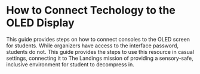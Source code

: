 # How to Connect Techology to the OLED Display

This guide provides steps on how to connect consoles to the OLED screen for students. While organizers have access to the interface password, students do not. This guide provides the steps to use this resource in casual settings, connecting it to The Landings mission of providing a sensory-safe, inclusive environment for student to decompress in. 